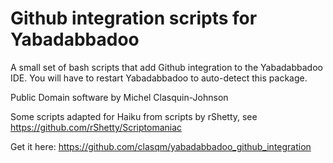 # Github integration scripts for Yabadabbadoo

A small set of bash scripts that add Github integration to the Yabadabbadoo IDE. You will have to restart Yabadabbadoo to auto-detect this package.

Public Domain software by Michel Clasquin-Johnson

Some scripts adapted for Haiku from scripts by rShetty, see https://github.com/rShetty/Scriptomaniac

Get it here: https://github.com/clasqm/yabadabbadoo_github_integration

